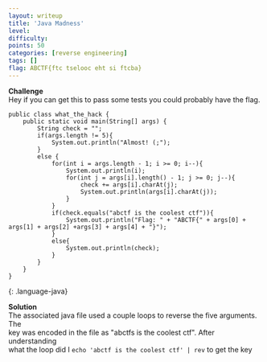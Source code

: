 ```yaml
---
layout: writeup
title: 'Java Madness'
level:
difficulty:
points: 50
categories: [reverse engineering]
tags: []
flag: ABCTF{ftc tselooc eht si ftcba}
---
```

**Challenge**  
Hey if you can get this to pass some tests you could probably have the
flag.

    public class what_the_hack {
        public static void main(String[] args) {
            String check = "";
            if(args.length != 5){
                System.out.println("Almost! (;");
            }
            else {
                for(int i = args.length - 1; i >= 0; i--){
                    System.out.println(i);
                    for(int j = args[i].length() - 1; j >= 0; j--){
                        check += args[i].charAt(j);
                        System.out.println(args[i].charAt(j));
                    }
                }
                if(check.equals("abctf is the coolest ctf")){
                    System.out.println("Flag: " + "ABCTF{" + args[0] + args[1] + args[2] +args[3] + args[4] + "}");
                }
                else{
                    System.out.println(check);
                }
            }
        }
    }
{: .language-java}

**Solution**  
The associated java file used a couple loops to reverse the five
arguments. The  
key was encoded in the file as "abctfs is the coolest ctf". After
understanding  
what the loop did I `echo 'abctf is the coolest ctf' | rev` to get the
key
